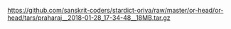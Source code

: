 https://github.com/sanskrit-coders/stardict-oriya/raw/master/or-head/or-head/tars/praharaj__2018-01-28_17-34-48__18MB.tar.gz
